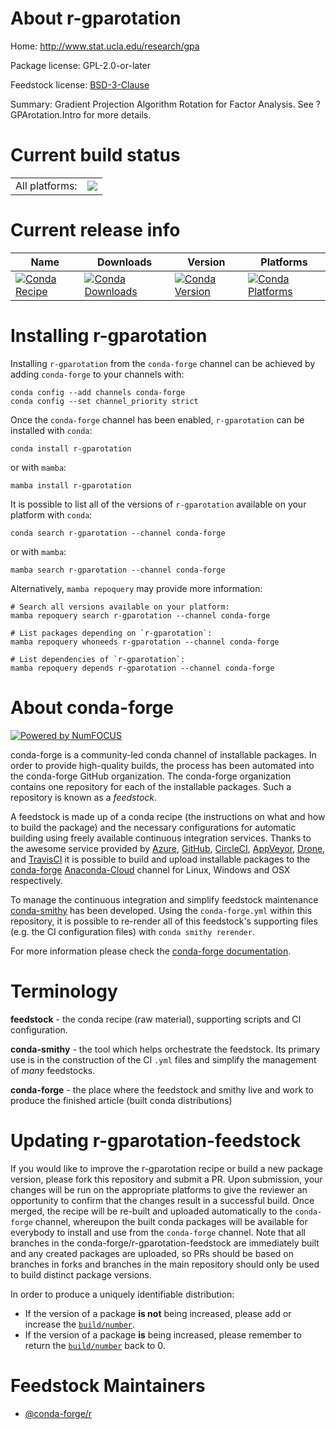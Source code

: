 About r-gparotation
===================

Home: http://www.stat.ucla.edu/research/gpa

Package license: GPL-2.0-or-later

Feedstock license: [BSD-3-Clause](https://github.com/conda-forge/r-gparotation-feedstock/blob/main/LICENSE.txt)

Summary: Gradient Projection Algorithm Rotation for Factor Analysis. See ?GPArotation.Intro for more details.

Current build status
====================


<table><tr><td>All platforms:</td>
    <td>
      <a href="https://dev.azure.com/conda-forge/feedstock-builds/_build/latest?definitionId=1209&branchName=main">
        <img src="https://dev.azure.com/conda-forge/feedstock-builds/_apis/build/status/r-gparotation-feedstock?branchName=main">
      </a>
    </td>
  </tr>
</table>

Current release info
====================

| Name | Downloads | Version | Platforms |
| --- | --- | --- | --- |
| [![Conda Recipe](https://img.shields.io/badge/recipe-r--gparotation-green.svg)](https://anaconda.org/conda-forge/r-gparotation) | [![Conda Downloads](https://img.shields.io/conda/dn/conda-forge/r-gparotation.svg)](https://anaconda.org/conda-forge/r-gparotation) | [![Conda Version](https://img.shields.io/conda/vn/conda-forge/r-gparotation.svg)](https://anaconda.org/conda-forge/r-gparotation) | [![Conda Platforms](https://img.shields.io/conda/pn/conda-forge/r-gparotation.svg)](https://anaconda.org/conda-forge/r-gparotation) |

Installing r-gparotation
========================

Installing `r-gparotation` from the `conda-forge` channel can be achieved by adding `conda-forge` to your channels with:

```
conda config --add channels conda-forge
conda config --set channel_priority strict
```

Once the `conda-forge` channel has been enabled, `r-gparotation` can be installed with `conda`:

```
conda install r-gparotation
```

or with `mamba`:

```
mamba install r-gparotation
```

It is possible to list all of the versions of `r-gparotation` available on your platform with `conda`:

```
conda search r-gparotation --channel conda-forge
```

or with `mamba`:

```
mamba search r-gparotation --channel conda-forge
```

Alternatively, `mamba repoquery` may provide more information:

```
# Search all versions available on your platform:
mamba repoquery search r-gparotation --channel conda-forge

# List packages depending on `r-gparotation`:
mamba repoquery whoneeds r-gparotation --channel conda-forge

# List dependencies of `r-gparotation`:
mamba repoquery depends r-gparotation --channel conda-forge
```


About conda-forge
=================

[![Powered by
NumFOCUS](https://img.shields.io/badge/powered%20by-NumFOCUS-orange.svg?style=flat&colorA=E1523D&colorB=007D8A)](https://numfocus.org)

conda-forge is a community-led conda channel of installable packages.
In order to provide high-quality builds, the process has been automated into the
conda-forge GitHub organization. The conda-forge organization contains one repository
for each of the installable packages. Such a repository is known as a *feedstock*.

A feedstock is made up of a conda recipe (the instructions on what and how to build
the package) and the necessary configurations for automatic building using freely
available continuous integration services. Thanks to the awesome service provided by
[Azure](https://azure.microsoft.com/en-us/services/devops/), [GitHub](https://github.com/),
[CircleCI](https://circleci.com/), [AppVeyor](https://www.appveyor.com/),
[Drone](https://cloud.drone.io/welcome), and [TravisCI](https://travis-ci.com/)
it is possible to build and upload installable packages to the
[conda-forge](https://anaconda.org/conda-forge) [Anaconda-Cloud](https://anaconda.org/)
channel for Linux, Windows and OSX respectively.

To manage the continuous integration and simplify feedstock maintenance
[conda-smithy](https://github.com/conda-forge/conda-smithy) has been developed.
Using the ``conda-forge.yml`` within this repository, it is possible to re-render all of
this feedstock's supporting files (e.g. the CI configuration files) with ``conda smithy rerender``.

For more information please check the [conda-forge documentation](https://conda-forge.org/docs/).

Terminology
===========

**feedstock** - the conda recipe (raw material), supporting scripts and CI configuration.

**conda-smithy** - the tool which helps orchestrate the feedstock.
                   Its primary use is in the construction of the CI ``.yml`` files
                   and simplify the management of *many* feedstocks.

**conda-forge** - the place where the feedstock and smithy live and work to
                  produce the finished article (built conda distributions)


Updating r-gparotation-feedstock
================================

If you would like to improve the r-gparotation recipe or build a new
package version, please fork this repository and submit a PR. Upon submission,
your changes will be run on the appropriate platforms to give the reviewer an
opportunity to confirm that the changes result in a successful build. Once
merged, the recipe will be re-built and uploaded automatically to the
`conda-forge` channel, whereupon the built conda packages will be available for
everybody to install and use from the `conda-forge` channel.
Note that all branches in the conda-forge/r-gparotation-feedstock are
immediately built and any created packages are uploaded, so PRs should be based
on branches in forks and branches in the main repository should only be used to
build distinct package versions.

In order to produce a uniquely identifiable distribution:
 * If the version of a package **is not** being increased, please add or increase
   the [``build/number``](https://docs.conda.io/projects/conda-build/en/latest/resources/define-metadata.html#build-number-and-string).
 * If the version of a package **is** being increased, please remember to return
   the [``build/number``](https://docs.conda.io/projects/conda-build/en/latest/resources/define-metadata.html#build-number-and-string)
   back to 0.

Feedstock Maintainers
=====================

* [@conda-forge/r](https://github.com/conda-forge/r/)

